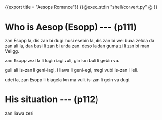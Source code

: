 {{export title = "Aesops Romance"}}
{{@exec_stdin "shell/convert.py" @ }}

# Who is Aesop (Esopp) --- (p111)


zan Esopp la, dis zan bi dugi musi esebin la, dis zan bi wei buna zelula da zan ali la, dan busi li zan bi unda zan. deso la dan guma zi li zan bi man Veligg.

zan Esopp zezi la li lugin iagi vuli, gin lon buli li gebin va. 

guli ali is-zan li geni-iagi, i liawa li geni-egi, megi vubi is-zan li leli.

udei la, zan Esopp li biagela lon ma vuli. is-zan li gein va dugi.

# His situation --- (p112)

zan liawa zezi 

